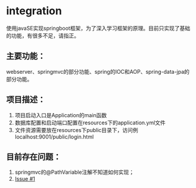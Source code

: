 # integration
使用javaSE实现springboot框架，为了深入学习框架的原理。目前只实现了基础的功能，有很多不足，请指正。

## 主要功能：
webserver、springmvc的部分功能、spring的IOC和AOP、spring-data-jpa的部分功能。
## 项目描述：
1. 项目启动入口是Application的main函数
2. 数据库配置和启动端口配置在resources下的application.yml文件
3. 文件资源需要放在resources下public目录下，访问例localhost:9001/public/login.html
## 目前存在问题：
1. springmvc的@PathVariable注解不知道如何实现；
2. [Issue #1](https://github.com/zhukai-git/integration/issues/1)  

